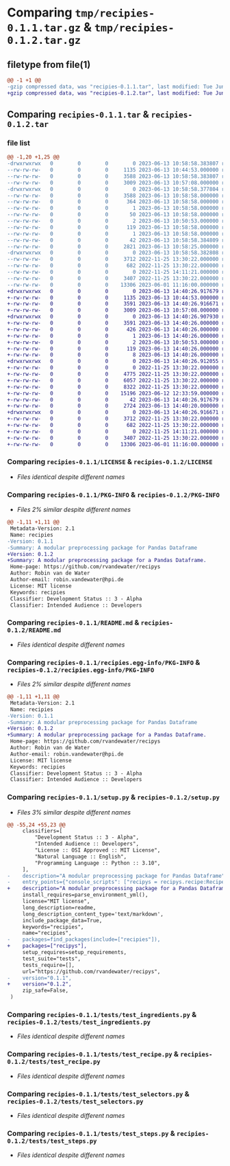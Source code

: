 # Comparing `tmp/recipies-0.1.1.tar.gz` & `tmp/recipies-0.1.2.tar.gz`

## filetype from file(1)

```diff
@@ -1 +1 @@
-gzip compressed data, was "recipies-0.1.1.tar", last modified: Tue Jun 13 10:58:58 2023, max compression
+gzip compressed data, was "recipies-0.1.2.tar", last modified: Tue Jun 13 14:40:26 2023, max compression
```

## Comparing `recipies-0.1.1.tar` & `recipies-0.1.2.tar`

### file list

```diff
@@ -1,20 +1,25 @@
-drwxrwxrwx   0        0        0        0 2023-06-13 10:58:58.383807 recipies-0.1.1/
--rw-rw-rw-   0        0        0     1135 2023-06-13 10:44:53.000000 recipies-0.1.1/LICENSE
--rw-rw-rw-   0        0        0     3588 2023-06-13 10:58:58.383807 recipies-0.1.1/PKG-INFO
--rw-rw-rw-   0        0        0     3009 2023-06-13 10:57:08.000000 recipies-0.1.1/README.md
-drwxrwxrwx   0        0        0        0 2023-06-13 10:58:58.377804 recipies-0.1.1/recipies.egg-info/
--rw-rw-rw-   0        0        0     3588 2023-06-13 10:58:58.000000 recipies-0.1.1/recipies.egg-info/PKG-INFO
--rw-rw-rw-   0        0        0      364 2023-06-13 10:58:58.000000 recipies-0.1.1/recipies.egg-info/SOURCES.txt
--rw-rw-rw-   0        0        0        1 2023-06-13 10:58:58.000000 recipies-0.1.1/recipies.egg-info/dependency_links.txt
--rw-rw-rw-   0        0        0       50 2023-06-13 10:58:58.000000 recipies-0.1.1/recipies.egg-info/entry_points.txt
--rw-rw-rw-   0        0        0        2 2023-06-13 10:50:53.000000 recipies-0.1.1/recipies.egg-info/not-zip-safe
--rw-rw-rw-   0        0        0      119 2023-06-13 10:58:58.000000 recipies-0.1.1/recipies.egg-info/requires.txt
--rw-rw-rw-   0        0        0        1 2023-06-13 10:58:58.000000 recipies-0.1.1/recipies.egg-info/top_level.txt
--rw-rw-rw-   0        0        0       42 2023-06-13 10:58:58.384809 recipies-0.1.1/setup.cfg
--rw-rw-rw-   0        0        0     2821 2023-06-13 10:58:25.000000 recipies-0.1.1/setup.py
-drwxrwxrwx   0        0        0        0 2023-06-13 10:58:58.382808 recipies-0.1.1/tests/
--rw-rw-rw-   0        0        0     3712 2022-11-25 13:30:22.000000 recipies-0.1.1/tests/test_ingredients.py
--rw-rw-rw-   0        0        0      682 2022-11-25 13:30:22.000000 recipies-0.1.1/tests/test_recipe.py
--rw-rw-rw-   0        0        0        0 2022-11-25 14:11:21.000000 recipies-0.1.1/tests/test_recipys.py
--rw-rw-rw-   0        0        0     3407 2022-11-25 13:30:22.000000 recipies-0.1.1/tests/test_selectors.py
--rw-rw-rw-   0        0        0    13306 2023-06-01 11:16:00.000000 recipies-0.1.1/tests/test_steps.py
+drwxrwxrwx   0        0        0        0 2023-06-13 14:40:26.917679 recipies-0.1.2/
+-rw-rw-rw-   0        0        0     1135 2023-06-13 10:44:53.000000 recipies-0.1.2/LICENSE
+-rw-rw-rw-   0        0        0     3591 2023-06-13 14:40:26.916671 recipies-0.1.2/PKG-INFO
+-rw-rw-rw-   0        0        0     3009 2023-06-13 10:57:08.000000 recipies-0.1.2/README.md
+drwxrwxrwx   0        0        0        0 2023-06-13 14:40:26.907930 recipies-0.1.2/recipies.egg-info/
+-rw-rw-rw-   0        0        0     3591 2023-06-13 14:40:26.000000 recipies-0.1.2/recipies.egg-info/PKG-INFO
+-rw-rw-rw-   0        0        0      426 2023-06-13 14:40:26.000000 recipies-0.1.2/recipies.egg-info/SOURCES.txt
+-rw-rw-rw-   0        0        0        1 2023-06-13 14:40:26.000000 recipies-0.1.2/recipies.egg-info/dependency_links.txt
+-rw-rw-rw-   0        0        0        2 2023-06-13 10:50:53.000000 recipies-0.1.2/recipies.egg-info/not-zip-safe
+-rw-rw-rw-   0        0        0      119 2023-06-13 14:40:26.000000 recipies-0.1.2/recipies.egg-info/requires.txt
+-rw-rw-rw-   0        0        0        8 2023-06-13 14:40:26.000000 recipies-0.1.2/recipies.egg-info/top_level.txt
+drwxrwxrwx   0        0        0        0 2023-06-13 14:40:26.912055 recipies-0.1.2/recipys/
+-rw-rw-rw-   0        0        0        0 2022-11-25 13:30:22.000000 recipies-0.1.2/recipys/__init__.py
+-rw-rw-rw-   0        0        0     4775 2022-11-25 13:30:22.000000 recipies-0.1.2/recipys/ingredients.py
+-rw-rw-rw-   0        0        0     6057 2022-11-25 13:30:22.000000 recipies-0.1.2/recipys/recipe.py
+-rw-rw-rw-   0        0        0     8322 2022-11-25 13:30:22.000000 recipies-0.1.2/recipys/selector.py
+-rw-rw-rw-   0        0        0    15196 2023-06-12 12:33:59.000000 recipies-0.1.2/recipys/step.py
+-rw-rw-rw-   0        0        0       42 2023-06-13 14:40:26.917679 recipies-0.1.2/setup.cfg
+-rw-rw-rw-   0        0        0     2724 2023-06-13 14:40:20.000000 recipies-0.1.2/setup.py
+drwxrwxrwx   0        0        0        0 2023-06-13 14:40:26.916671 recipies-0.1.2/tests/
+-rw-rw-rw-   0        0        0     3712 2022-11-25 13:30:22.000000 recipies-0.1.2/tests/test_ingredients.py
+-rw-rw-rw-   0        0        0      682 2022-11-25 13:30:22.000000 recipies-0.1.2/tests/test_recipe.py
+-rw-rw-rw-   0        0        0        0 2022-11-25 14:11:21.000000 recipies-0.1.2/tests/test_recipys.py
+-rw-rw-rw-   0        0        0     3407 2022-11-25 13:30:22.000000 recipies-0.1.2/tests/test_selectors.py
+-rw-rw-rw-   0        0        0    13306 2023-06-01 11:16:00.000000 recipies-0.1.2/tests/test_steps.py
```

### Comparing `recipies-0.1.1/LICENSE` & `recipies-0.1.2/LICENSE`

 * *Files identical despite different names*

### Comparing `recipies-0.1.1/PKG-INFO` & `recipies-0.1.2/PKG-INFO`

 * *Files 2% similar despite different names*

```diff
@@ -1,11 +1,11 @@
 Metadata-Version: 2.1
 Name: recipies
-Version: 0.1.1
-Summary: A modular preprocessing package for Pandas Dataframe
+Version: 0.1.2
+Summary: A modular preprocessing package for a Pandas Dataframe.
 Home-page: https://github.com/rvandewater/recipys
 Author: Robin van de Water
 Author-email: robin.vandewater@hpi.de
 License: MIT license
 Keywords: recipies
 Classifier: Development Status :: 3 - Alpha
 Classifier: Intended Audience :: Developers
```

### Comparing `recipies-0.1.1/README.md` & `recipies-0.1.2/README.md`

 * *Files identical despite different names*

### Comparing `recipies-0.1.1/recipies.egg-info/PKG-INFO` & `recipies-0.1.2/recipies.egg-info/PKG-INFO`

 * *Files 2% similar despite different names*

```diff
@@ -1,11 +1,11 @@
 Metadata-Version: 2.1
 Name: recipies
-Version: 0.1.1
-Summary: A modular preprocessing package for Pandas Dataframe
+Version: 0.1.2
+Summary: A modular preprocessing package for a Pandas Dataframe.
 Home-page: https://github.com/rvandewater/recipys
 Author: Robin van de Water
 Author-email: robin.vandewater@hpi.de
 License: MIT license
 Keywords: recipies
 Classifier: Development Status :: 3 - Alpha
 Classifier: Intended Audience :: Developers
```

### Comparing `recipies-0.1.1/setup.py` & `recipies-0.1.2/setup.py`

 * *Files 3% similar despite different names*

```diff
@@ -55,24 +55,23 @@
     classifiers=[
         "Development Status :: 3 - Alpha",
         "Intended Audience :: Developers",
         "License :: OSI Approved :: MIT License",
         "Natural Language :: English",
         "Programming Language :: Python :: 3.10",
     ],
-    description="A modular preprocessing package for Pandas Dataframe",
-    entry_points={"console_scripts": ["recipys = recipys.recipe:Recipe"]},
+    description="A modular preprocessing package for a Pandas Dataframe.",
     install_requires=parse_environment_yml(),
     license="MIT license",
     long_description=readme,
     long_description_content_type='text/markdown',
     include_package_data=True,
     keywords="recipies",
     name="recipies",
-    packages=find_packages(include=["recipies"]),
+    packages=["recipys"],
     setup_requires=setup_requirements,
     test_suite="tests",
     tests_require=[],
     url="https://github.com/rvandewater/recipys",
-    version="0.1.1",
+    version="0.1.2",
     zip_safe=False,
 )
```

### Comparing `recipies-0.1.1/tests/test_ingredients.py` & `recipies-0.1.2/tests/test_ingredients.py`

 * *Files identical despite different names*

### Comparing `recipies-0.1.1/tests/test_recipe.py` & `recipies-0.1.2/tests/test_recipe.py`

 * *Files identical despite different names*

### Comparing `recipies-0.1.1/tests/test_selectors.py` & `recipies-0.1.2/tests/test_selectors.py`

 * *Files identical despite different names*

### Comparing `recipies-0.1.1/tests/test_steps.py` & `recipies-0.1.2/tests/test_steps.py`

 * *Files identical despite different names*

